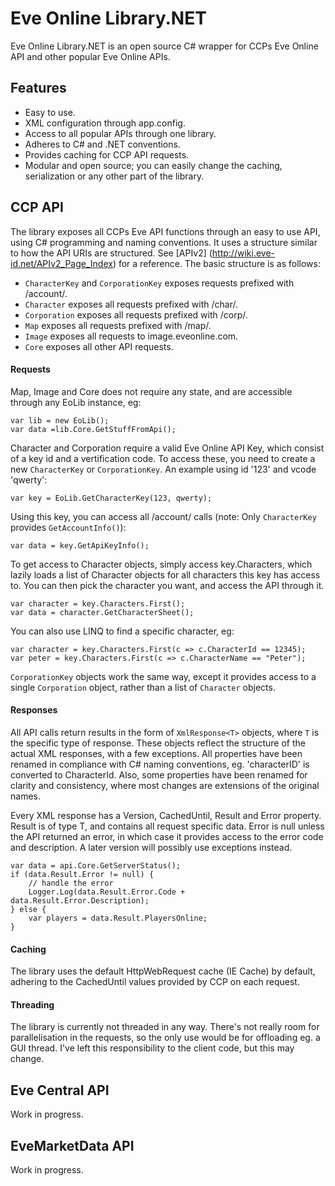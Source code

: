 Eve Online Library.NET
=

Eve Online Library.NET is an open source C# wrapper for CCPs Eve Online API and other popular Eve Online APIs.

## Features
* Easy to use.
* XML configuration through app.config.
* Access to all popular APIs through one library.
* Adheres to C# and .NET conventions.
* Provides caching for CCP API requests.
* Modular and open source; you can easily change the caching, serialization or any other part of the library.

## CCP API
The library exposes all CCPs Eve API functions through an easy to use API, using C# programming and naming conventions. It uses a structure similar to how the API URIs are structured. See [APIv2] (http://wiki.eve-id.net/APIv2_Page_Index) for a reference. The basic structure is as follows:
* `CharacterKey` and `CorporationKey` exposes requests prefixed with /account/.
* `Character` exposes all requests prefixed with /char/.
* `Corporation` exposes all requests  prefixed with /corp/.
* `Map` exposes all requests prefixed with /map/.
* `Image` exposes all requests to image.eveonline.com.
* `Core` exposes all other API requests.

#### Requests 
Map, Image and Core does not require any state, and are accessible through any EoLib instance, eg:

    var lib = new EoLib();
    var data =lib.Core.GetStuffFromApi();
	
Character and Corporation require a valid Eve Online API Key, which consist of a key id and a vertification code.
To access these, you need to create a new `CharacterKey` or `CorporationKey`. An example using id '123' and vcode 'qwerty':

    var key = EoLib.GetCharacterKey(123, qwerty);

Using this key, you can access all /account/ calls (note: Only `CharacterKey` provides `GetAccountInfo()`):

    var data = key.GetApiKeyInfo();
	
To get access to Character objects, simply access key.Characters, which lazily loads a list of Character objects for all characters this key has access to. You can then pick the character you want, and access the API through it.

    var character = key.Characters.First();
    var data = character.GetCharacterSheet();

You can also use LINQ to find a specific character, eg:

    var character = key.Characters.First(c => c.CharacterId == 12345);
    var peter = key.Characters.First(c => c.CharacterName == "Peter");
    
`CorporationKey` objects work the same way, except it provides access to a single `Corporation` object, rather than a list of `Character` objects.

#### Responses
All API calls return results in the form of `XmlResponse<T>` objects, where `T` is the specific type of response. These objects reflect the structure of the actual XML responses, with a few exceptions. All properties have been renamed in compliance with C# naming conventions, eg. 'characterID' is converted to CharacterId. Also, some properties have been renamed for clarity and consistency, where most changes are extensions of the original names.

Every XML response has a Version, CachedUntil, Result and Error property. Result is of type T, and contains all request specific data. Error is null unless the API returned an error, in which case it provides access to the error code and description. A later version will possibly use exceptions instead.

    var data = api.Core.GetServerStatus();
    if (data.Result.Error != null) {
        // handle the error
        Logger.Log(data.Result.Error.Code + data.Result.Error.Description);
    } else {
        var players = data.Result.PlayersOnline;
    }

#### Caching
The library uses the default HttpWebRequest cache (IE Cache) by default, adhering to the CachedUntil values provided by CCP on each request.

#### Threading
The library is currently not threaded in any way. There's not really room for parallelisation in the requests, so the only use would be for offloading eg. a GUI thread. I've left this responsibility to the client code, but this may change.

Eve Central API
-
Work in progress.

EveMarketData API
-
Work in progress.



